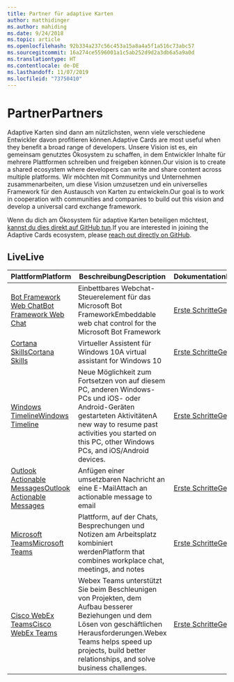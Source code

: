 ```yaml
---
title: Partner für adaptive Karten
author: matthidinger
ms.author: mahiding
ms.date: 9/24/2018
ms.topic: article
ms.openlocfilehash: 92b334a237c56c453a15a8a4a5f1a516c73abc57
ms.sourcegitcommit: 16a274ce5596001a1c5ab252d9d2a3db6a5a9a0d
ms.translationtype: HT
ms.contentlocale: de-DE
ms.lasthandoff: 11/07/2019
ms.locfileid: "73750410"
---
```

# <a name="partners"></a><span data-ttu-id="d74a5-102">Partner</span><span class="sxs-lookup"><span data-stu-id="d74a5-102">Partners</span></span> 

<span data-ttu-id="d74a5-103">Adaptive Karten sind dann am nützlichsten, wenn viele verschiedene Entwickler davon profitieren können.</span><span class="sxs-lookup"><span data-stu-id="d74a5-103">Adaptive Cards are most useful when they benefit a broad range of developers.</span></span> <span data-ttu-id="d74a5-104">Unsere Vision ist es, ein gemeinsam genutztes Ökosystem zu schaffen, in dem Entwickler Inhalte für mehrere Plattformen schreiben und freigeben können.</span><span class="sxs-lookup"><span data-stu-id="d74a5-104">Our vision is to create a shared ecosystem where developers can write and share content across multiple platforms.</span></span> <span data-ttu-id="d74a5-105">Wir möchten mit Communitys und Unternehmen zusammenarbeiten, um diese Vision umzusetzen und ein universelles Framework für den Austausch von Karten zu entwickeln.</span><span class="sxs-lookup"><span data-stu-id="d74a5-105">Our goal is to work in cooperation with communities and companies to build out this vision and develop a universal card exchange framework.</span></span>

<span data-ttu-id="d74a5-106">Wenn du dich am Ökosystem für adaptive Karten beteiligen möchtest, [kannst du dies direkt auf GitHub tun](https://github.com/Microsoft/AdaptiveCards).</span><span class="sxs-lookup"><span data-stu-id="d74a5-106">If you are interested in joining the Adaptive Cards ecosystem, please [reach out directly on GitHub](https://github.com/Microsoft/AdaptiveCards).</span></span>

## <a name="live"></a><span data-ttu-id="d74a5-107">Live</span><span class="sxs-lookup"><span data-stu-id="d74a5-107">Live</span></span>

<span data-ttu-id="d74a5-108">Plattform</span><span class="sxs-lookup"><span data-stu-id="d74a5-108">Platform</span></span> | <span data-ttu-id="d74a5-109">Beschreibung</span><span class="sxs-lookup"><span data-stu-id="d74a5-109">Description</span></span> | <span data-ttu-id="d74a5-110">Dokumentation</span><span class="sxs-lookup"><span data-stu-id="d74a5-110">Documentation</span></span> | <span data-ttu-id="d74a5-111">Version</span><span class="sxs-lookup"><span data-stu-id="d74a5-111">Version</span></span>
---------|-------------|---------------|---------
[<span data-ttu-id="d74a5-112">Bot Framework Web Chat</span><span class="sxs-lookup"><span data-stu-id="d74a5-112">Bot Framework Web Chat</span></span>](https://github.com/Microsoft/BotFramework-WebChat)  | <span data-ttu-id="d74a5-113">Einbettbares Webchat-Steuerelement für das Microsoft Bot Framework</span><span class="sxs-lookup"><span data-stu-id="d74a5-113">Embeddable web chat control for the Microsoft Bot Framework</span></span> | [<span data-ttu-id="d74a5-114">Erste Schritte</span><span class="sxs-lookup"><span data-stu-id="d74a5-114">Get Started</span></span>](https://docs.microsoft.com/en-us/adaptive-cards/get-started/bots) | <span data-ttu-id="d74a5-115">1.2 (Web Chat 4.6)</span><span class="sxs-lookup"><span data-stu-id="d74a5-115">1.2 (Web Chat 4.6)</span></span>
[<span data-ttu-id="d74a5-116">Cortana Skills</span><span class="sxs-lookup"><span data-stu-id="d74a5-116">Cortana Skills</span></span>](https://docs.microsoft.com/en-us/cortana/skills/adaptive-cards) | <span data-ttu-id="d74a5-117">Virtueller Assistent für Windows 10</span><span class="sxs-lookup"><span data-stu-id="d74a5-117">A virtual assistant for Windows 10</span></span> | [<span data-ttu-id="d74a5-118">Erste Schritte</span><span class="sxs-lookup"><span data-stu-id="d74a5-118">Get Started</span></span>](https://docs.microsoft.com/en-us/adaptive-cards/get-started/bots) | <span data-ttu-id="d74a5-119">1.0</span><span class="sxs-lookup"><span data-stu-id="d74a5-119">1.0</span></span>
[<span data-ttu-id="d74a5-120">Windows Timeline</span><span class="sxs-lookup"><span data-stu-id="d74a5-120">Windows Timeline</span></span>](https://blogs.windows.com/windowsexperience/2017/12/19/announcing-windows-10-insider-preview-build-17063-pc/) | <span data-ttu-id="d74a5-121">Neue Möglichkeit zum Fortsetzen von auf diesem PC, anderen Windows-PCs und iOS- oder Android-Geräten gestarteten Aktivitäten</span><span class="sxs-lookup"><span data-stu-id="d74a5-121">A new way to resume past activities you started on this PC, other Windows PCs, and iOS/Android devices.</span></span> | [<span data-ttu-id="d74a5-122">Erste Schritte</span><span class="sxs-lookup"><span data-stu-id="d74a5-122">Get Started</span></span>](https://docs.microsoft.com/en-us/adaptive-cards/get-started/windows) | <span data-ttu-id="d74a5-123">1.0</span><span class="sxs-lookup"><span data-stu-id="d74a5-123">1.0</span></span>
[<span data-ttu-id="d74a5-124">Outlook Actionable Messages</span><span class="sxs-lookup"><span data-stu-id="d74a5-124">Outlook Actionable Messages</span></span>](https://docs.microsoft.com/en-us/outlook/actionable-messages/)  | <span data-ttu-id="d74a5-125">Anfügen einer umsetzbaren Nachricht an eine E-Mail</span><span class="sxs-lookup"><span data-stu-id="d74a5-125">Attach an actionable message to email</span></span> | [<span data-ttu-id="d74a5-126">Erste Schritte</span><span class="sxs-lookup"><span data-stu-id="d74a5-126">Get Started</span></span>](https://docs.microsoft.com/en-us/outlook/actionable-messages/) | <span data-ttu-id="d74a5-127">1.0</span><span class="sxs-lookup"><span data-stu-id="d74a5-127">1.0</span></span>
[<span data-ttu-id="d74a5-128">Microsoft Teams</span><span class="sxs-lookup"><span data-stu-id="d74a5-128">Microsoft Teams</span></span>](https://products.office.com/en-US/microsoft-teams/group-chat-software) | <span data-ttu-id="d74a5-129">Plattform, auf der Chats, Besprechungen und Notizen am Arbeitsplatz kombiniert werden</span><span class="sxs-lookup"><span data-stu-id="d74a5-129">Platform that combines workplace chat, meetings, and notes</span></span> | [<span data-ttu-id="d74a5-130">Erste Schritte</span><span class="sxs-lookup"><span data-stu-id="d74a5-130">Get Started</span></span>](https://docs.microsoft.com/en-us/microsoftteams/platform/concepts/cards/cards-reference#adaptive-card) | <span data-ttu-id="d74a5-131">1.0</span><span class="sxs-lookup"><span data-stu-id="d74a5-131">1.0</span></span>
[<span data-ttu-id="d74a5-132">Cisco WebEx Teams</span><span class="sxs-lookup"><span data-stu-id="d74a5-132">Cisco WebEx Teams</span></span>](https://www.webex.com/team-collaboration.html) | <span data-ttu-id="d74a5-133">Webex Teams unterstützt Sie beim Beschleunigen von Projekten, dem Aufbau besserer Beziehungen und dem Lösen von geschäftlichen Herausforderungen.</span><span class="sxs-lookup"><span data-stu-id="d74a5-133">Webex Teams helps speed up projects, build better relationships, and solve business challenges.</span></span> | [<span data-ttu-id="d74a5-134">Erste Schritte</span><span class="sxs-lookup"><span data-stu-id="d74a5-134">Get Started</span></span>](https://developer.webex.com/docs/api/guides/cards) | <span data-ttu-id="d74a5-135">1.1</span><span class="sxs-lookup"><span data-stu-id="d74a5-135">1.1</span></span>
